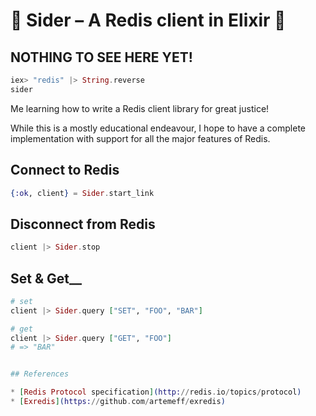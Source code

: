 # :metal: Sider – A Redis client in Elixir :metal:

## NOTHING TO SEE HERE YET!

```elixir
iex> "redis" |> String.reverse
sider
```

Me learning how to write a Redis client library for great justice!

While this is a mostly educational endeavour, I hope to have a complete implementation with support for all the major features of Redis.

## Connect to Redis

```elixir
{:ok, client} = Sider.start_link
```

## Disconnect from Redis

```elixir
client |> Sider.stop
```

## Set & Get__

```elixir
# set
client |> Sider.query ["SET", "FOO", "BAR"]

# get
client |> Sider.query ["GET", "FOO"]
# => "BAR"


## References

* [Redis Protocol specification](http://redis.io/topics/protocol)
* [Exredis](https://github.com/artemeff/exredis)

